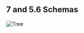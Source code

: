 ## 7 and 5.6 Schemas

![Tree](https://raw.githubusercontent.com/randef/alpine-php/master/doc/images/tree.jpg)
